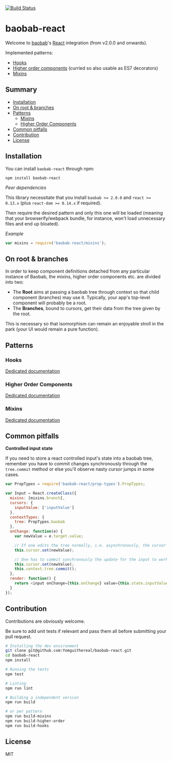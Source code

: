 [![Build Status](https://travis-ci.org/Yomguithereal/baobab-react.svg)](https://travis-ci.org/Yomguithereal/baobab-react)

# baobab-react

Welcome to [baobab](https://github.com/Yomguithereal/baobab)'s [React](https://facebook.github.io/react/) integration (from v2.0.0 and onwards).

Implemented patterns:

* [Hooks](docs/hooks.md)
* [Higher order components](docs/higher-order.md) (curried so also usable as ES7 decorators)
* [Mixins](docs/mixins.md)

## Summary

* [Installation](#installation)
* [On root & branches](#on-root--branches)
* [Patterns](#patterns)
  * [Mixins](#mixins)
  * [Higher Order Components](#higher-order-components)
* [Common pitfalls](#common-pitfalls)
* [Contribution](#contribution)
* [License](#license)

## Installation

You can install `baobab-react` through npm:

```
npm install baobab-react
```

*Peer dependencies*

This library necessitate that you install `baobab >= 2.0.0` and `react >= 0.13.x` (plus `react-dom >= 0.14.x` if required).

Then require the desired pattern and only this one will be loaded (meaning that your browserify/webpack bundle, for instance, won't load unnecessary files and end up bloated).

*Example*

```js
var mixins = require('baobab-react/mixins');
```

## On root & branches

In order to keep component definitions detached from any particular instance of Baobab, the mixins, higher order components etc. are divided into two:

* The **Root** aims at passing a baobab tree through context so that child component (branches) may use it. Typically, your app's top-level component will probably be a root.
* The **Branches**, bound to cursors, get their data from the tree given by the root.

This is necessary so that isomorphism can remain an enjoyable stroll in the park (your UI would remain a pure function).

## Patterns

### Hooks

[Dedicated documentation](docs/hooks.md)

### Higher Order Components

[Dedicated documentation](docs/higher-order.md)

### Mixins

[Dedicated documentation](docs/mixins.md)

## Common pitfalls

**Controlled input state**

If you need to store a react controlled input's state into a baobab tree, remember you have to commit changes synchronously through the `tree.commit` method or else you'll observe nasty cursor jumps in some cases.

```js
var PropTypes = require('baobab-react/prop-types').PropTypes;

var Input = React.createClass({
  mixins: [mixins.branch],
  cursors: {
    inputValue: ['inputValue']
  },
  contextTypes: {
    tree: PropTypes.baobab
  },
  onChange: function(e) {
    var newValue = e.target.value;

    // If one edits the tree normally, i.e. asynchronously, the cursor will hop
    this.cursor.set(newValue);

    // One has to commit synchronously the update for the input to work correctly
    this.cursor.set(newValue);
    this.context.tree.commit();
  },
  render: function() {
    return <input onChange={this.onChange} value={this.state.inputValue} />;
  }
});
```

## Contribution

Contributions are obviously welcome.

Be sure to add unit tests if relevant and pass them all before submitting your pull request.

```bash
# Installing the dev environment
git clone git@github.com:Yomguithereal/baobab-react.git
cd baobab-react
npm install

# Running the tests
npm test

# Linting
npm run lint

# Building a independent version
npm run build

# or per pattern
npm run build-mixins
npm run build-higher-order
npm run build-hooks
```

## License
MIT
